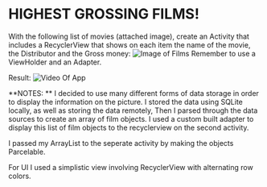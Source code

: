 # HIGHEST GROSSING FILMS!
With the following list of movies (attached image), create an Activity that includes a RecyclerView that shows on each item the name of the movie, the Distributor and the Gross money: 
![Image of Films](http://i.imgur.com/xLQy4Kb.png)
Remember to use a ViewHolder and an Adapter.
 
Result: 
![Video Of App](http://i.imgur.com/rt7y7gz.gif)

**NOTES: **
I decided to use many different forms of data storage in order to display the information on the picture. I stored the data using SQLite locally, as well as storing the data remotely, Then I parsed through the data sources to create an array of film objects. I used a custom built adapter to display this list of film objects to the recyclerview on the second activity. 

I passed my ArrayList to the seperate activity by making the objects Parcelable.

For UI I used a simplistic view involving RecyclerView with alternating row colors. 
